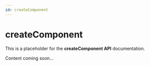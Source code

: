 ```yaml
---
id: createComponent
---
```

# createComponent

This is a placeholder for the **createComponent API** documentation.

Content coming soon…
